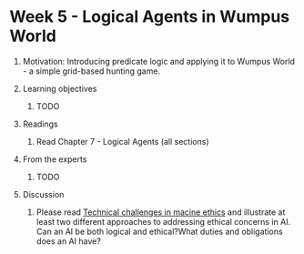 # Week 5 - Logical Agents in Wumpus World

1. Motivation: Introducing predicate logic and applying it to Wumpus World - a simple grid-based hunting game.

1. Learning objectives

    1. TODO

1. Readings

    1. Read Chapter 7 - Logical Agents (all sections)

1. From the experts

    1. TODO

1. Discussion

    1. Please read [Technical challenges in macine ethics](http://robohub.org/technical-challenges-in-machine-ethics/) and illustrate at least two different approaches to addressing ethical concerns in AI.  Can an AI be both logical and ethical?What duties and obligations does an AI have?
